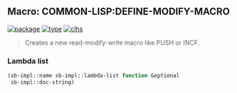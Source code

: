 ## Macro: COMMON-LISP:DEFINE-MODIFY-MACRO
[![package](https://img.shields.io/badge/Package-COMMON--LISP-5f9ea0.svg?style=social&colorA=999999)](../) [![type](https://img.shields.io/badge/Type-Macro-5f9ea0.svg?style=social&colorA=999999)](../#macro) [![clhs](https://img.shields.io/badge/CLHS-DEFINE--MODIFY--MACRO-5f9ea0.svg?style=social&colorA=999999)](http://www.lispworks.com/documentation/HyperSpec/Body/m_defi_2.htm) 

> Creates a new read-modify-write macro like PUSH or INCF.

### Lambda list
```cl
(sb-impl::name sb-impl::lambda-list function &optional
 sb-impl::doc-string)
```

